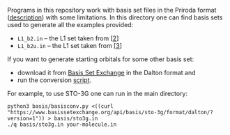 
Programs in this repository work
with basis set files in the Priroda format ([description](https://aip.scitation.org/doi/suppl/10.1063/1.5082231/suppl_file/format.txt))
with some limitations.
In this directory one can find basis sets
used to generate all the examples provided:
* `L1_b2.in` – the L1 set taken from \[[2](../README.md#user-content-ref2)\]
* `L1_b2u.in` – the L1 set taken from \[[3](../README.md#user-content-ref3)\]

If you want to generate starting orbitals for some other basis set:
* download it from [Basis Set Exchange](https://www.basissetexchange.org/) in the Dalton format and
* run the conversion [script](basisconv.py).

For example, to use STO-3G one can run in the main directory:
  ```
  python3 basis/basisconv.py <((curl "https://www.basissetexchange.org/api/basis/sto-3g/format/dalton/?version=1")) > basis/sto3g.in
  ./q basis/sto3g.in your-molecule.in
  ```

